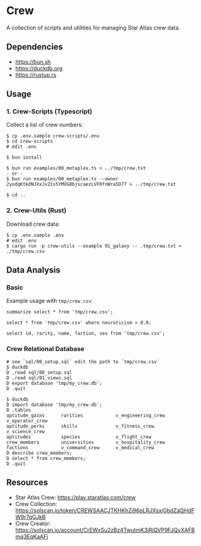 # Crew

A collection of scripts and utilities for managing Star Atlas crew data.

## Dependencies

* https://bun.sh
* https://duckdb.org
* https://rustup.rs

## Usage

### 1. Crew-Scripts (Typescript)

Collect a list of crew numbers:

```
$ cp .env.sample crew-scripts/.env
$ cd crew-scripts
# edit .env

$ bun install

$ bun run examples/00_metaplex.ts > ../tmp/crew.txt
- or -
$ bun run examples/00_metaplex.ts --owner 2yodqKtkdNJXxJv21s5YMVG8bjscaezLVFRfnWra5D77 > ../tmp/crew.txt

$ cd ..
```

### 2. Crew-Utils (Rust)

Download crew data:

```
$ cp .env.sample .env
# edit .env
$ cargo run -p crew-utils --example 01_galaxy -- .tmp/crew.txt > ./tmp/crew.csv
```

## Data Analysis

### Basic

Example usage with `tmp/crew.csv`:

```
summarize select * from 'tmp/crew.csv';

select * from 'tmp/crew.csv' where neuroticism > 0.8;

select id, rarity, name, faction, sex from 'tmp/crew.csv';
```

### Crew Relational Database

```
# see `sql/00_setup.sql` edit the path to `tmp/crew.csv`
$ duckdb
D .read sql/00_setup.sql
D .read sql/01_views.sql
D export database 'tmp/my_crew.db';
D .quit
```

```
$ duckdb
D import database 'tmp/my_crew.db';
D .tables
aptitude_gains      rarities            v_engineering_crew  v_operator_crew
aptitude_perks      skills              v_fitness_crew      v_science_crew
aptitudes           species             v_flight_crew
crew_members        universities        v_hospitality_crew
factions            v_command_crew      v_medical_crew
D describe crew_members;
D select * from crew_members;
D .quit
```

## Resources

* Star Atlas Crew: https://play.staratlas.com/crew
* Crew Collection: https://solscan.io/token/CREWSAACJTKHKhZi96pLRJXsxiGbdZaQHdFW9r7qGJkB
* Crew Creator: https://solscan.io/account/CrEWxSu2zBz4TwutmK3jRjQVP9FJQyXAFBmq3EqKaAFj
